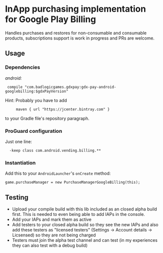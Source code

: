 # InApp purchasing implementation for Google Play Billing

Handles purchases and restores for non-consumable and consumable products, subscriptions support is work in progress and PRs are welcome.

## Usage

### Dependencies

*android:*

     compile "com.badlogicgames.gdxpay:gdx-pay-android-googlebilling:$gdxPayVersion"


Hint: Probably you have to add

         maven { url "https://jcenter.bintray.com" }

to your Gradle file's repository paragraph.

### ProGuard configuration
Just one line:

      -keep class com.android.vending.billing.**

### Instantiation

Add this to your `AndroidLauncher`'s `onCreate` method:

    game.purchaseManager = new PurchaseManagerGoogleBilling(this);

## Testing
* Upload your compile build with this lib included as an closed alpha build first. This is needed to even being able to add IAPs in the console.
* Add your IAPs and mark them as active
* Add testers to your closed alpha build so they see the new IAPs and also add these testers as "licensed testers" (Settings -> Account details -> Licsensed) so they are not being charged
* Testers must join the alpha test channel and can test (in my experiences they can also test with a debug build)
